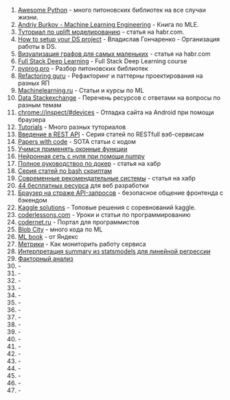 1. <a href="https://awesome-python.com/" target="_blank">Awesome Python</a> - много питоновских библиотек на все случаи жизни.
2. <a href="http://www.mlebook.com/wiki/doku.php" target="_blank">Andriy Burkov - Machine Learning Engineering</a> - Книга по MLE.
3. <a href="https://habr.com/ru/company/ru_mts/blog/485980/" target="_blank">Туториал по uplift моделированию</a> - статья на habr.com.
4. <a href="https://www.youtube.com/watch?v=jLIAiDMyseQ" target="_blank">How to setup your DS project</a> - Владислав Гончаренко - Организация работы в DS.
5. <a href="https://habr.com/ru/company/ods/blog/464715/" target="_blank">Визуализация графов для самых маленьких</a> - статья на habr.com
6. <a href="https://fall2019.fullstackdeeplearning.com/" target="_blank">Full Stack Deep Learning</a> - Full Stack Deep Learning course
7. <a href="https://pyprog.pro/" target="_blank">pyprog.pro</a> - Разбор питоновских библиотек
8. <a href="https://refactoring.guru/ru" target="_blank">Refactoring guru</a> - Рефакторинг и паттерны проектирования на разных ЯП
9. <a href="http://www.machinelearning.ru" target="_blank">Machinelearning.ru</a> - Статьи и курсы по ML
10. <a href="https://data.stackexchange.com/" target="_blank">Data Stackexchange</a> - Перечень ресурсов с ответами на вопросы по разным темам
11. <a href="" target="_blank">chrome://inspect/#devices</a> - Отладка сайта на Android при помощи браузера
12. <a href="https://www.tutorialscampus.com/" target="_blank">Tutorials</a> - Много разных туториалов
13. <a href="https://habr.com/ru/post/483202/" target="_blank">Введение в REST API</a> - Серия статей по RESTfull вэб-сервисам
14. <a href="https://paperswithcode.com/" target="_blank">Papers with code</a> - SOTA статьи с кодом
15. <a href="https://thisisdata.ru/blog/uchimsya-primenyat-okonnyye-funktsii/">Учимся применять оконные функции</a>
16. <a href="https://nuancesprog.ru/p/3623/" target="_blank">Нейронная сеть с нуля при помощи numpy</a>
17. <a href="https://habr.com/ru/post/310460/" target="_blank">Полное руководствоо по докер</a> - статья на хабр
18. <a href="https://habr.com/ru/company/ruvds/blog/325522/" target="_blank">Серия статей по bash скриптам</a>
19. <a href="https://proglib.io/p/sovremennye-rekomendatelnye-sistemy-2021-03-02" target="_blank">Современные рекомендательные системы</a> - статья на хабр
20. <a href="https://highload.today/44-besplatnyh-resursa-dlya-veb-razrabotchika-shrifty-hostingi-foto-i-video-idei-dlya-dizajna/" target="_blank">44 бесплатных ресурса</a> для веб разработки 
21. <a href="https://habr.com/ru/company/first/blog/497342/" target="_blank">Браузер на страже API-запросов</a> - безопасное общение фронтенда с бэкендом
22. <a href="https://farid.one/kaggle-solutions/" target="_blank">Kaggle solutions</a> - Топовые решения с соревнований kaggle.
23. <a href="https://coderlessons.com/" target="_blank">coderlessons.com</a> - Уроки и статьи по программированию
24. <a href="https://codernet.ru/" target="_blank">codernet.ru</a> - Портал для программистов
25. <a href="https://cloud.blobcity.com/code/explore" target="_blank">Blob City</a> - много кода по ML
26. <a href="https://ml-handbook.ru" target="_blank">ML book</a> - от Яндекс
27. <a href="https://habr.com/ru/company/tochka/blog/683608/" target="_blank">Метрики</a> - Как мониторить работу сервиса 
28. <a href="https://habr.com/ru/post/681218/" target="_blank">Интерпретация summary из statsmodels для линейной регрессии</a>
29. <a href="https://habr.com/ru/post/687338/" target="_blank">Факторный анализ</a>
30. <a href="" target="_blank"></a> - 
31. <a href="" target="_blank"></a> -
32. <a href="" target="_blank"></a> - 
33. <a href="" target="_blank"></a> - 
34. <a href="" target="_blank"></a> - 
35. <a href="" target="_blank"></a> - 
36. <a href="" target="_blank"></a> - 
37. <a href="" target="_blank"></a> - 
38. <a href="" target="_blank"></a> - 
39. <a href="" target="_blank"></a> - 
40. <a href="" target="_blank"></a> - 
41. <a href="" target="_blank"></a> - 
42. <a href="" target="_blank"></a> - 
43. <a href="" target="_blank"></a> - 
44. <a href="" target="_blank"></a> - 
45. <a href="" target="_blank"></a> - 
46. <a href="" target="_blank"></a> - 
47. <a href="" target="_blank"></a> - 
